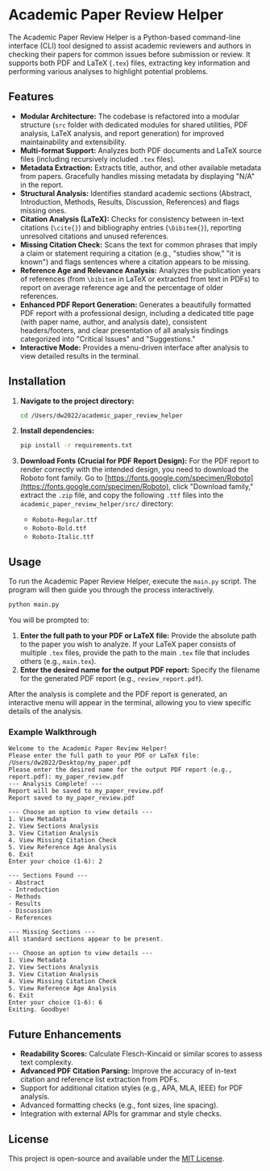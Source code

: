 # Academic Paper Review Helper

The Academic Paper Review Helper is a Python-based command-line interface (CLI) tool designed to assist academic reviewers and authors in checking their papers for common issues before submission or review. It supports both PDF and LaTeX (`.tex`) files, extracting key information and performing various analyses to highlight potential problems.

## Features

*   **Modular Architecture:** The codebase is refactored into a modular structure (`src` folder with dedicated modules for shared utilities, PDF analysis, LaTeX analysis, and report generation) for improved maintainability and extensibility.
*   **Multi-format Support:** Analyzes both PDF documents and LaTeX source files (including recursively included `.tex` files).
*   **Metadata Extraction:** Extracts title, author, and other available metadata from papers. Gracefully handles missing metadata by displaying "N/A" in the report.
*   **Structural Analysis:** Identifies standard academic sections (Abstract, Introduction, Methods, Results, Discussion, References) and flags missing ones.
*   **Citation Analysis (LaTeX):** Checks for consistency between in-text citations (`\cite{}`) and bibliography entries (`\bibitem{}`), reporting unresolved citations and unused references.
*   **Missing Citation Check:** Scans the text for common phrases that imply a claim or statement requiring a citation (e.g., "studies show," "it is known") and flags sentences where a citation appears to be missing.
*   **Reference Age and Relevance Analysis:** Analyzes the publication years of references (from `\bibitem` in LaTeX or extracted from text in PDFs) to report on average reference age and the percentage of older references.
*   **Enhanced PDF Report Generation:** Generates a beautifully formatted PDF report with a professional design, including a dedicated title page (with paper name, author, and analysis date), consistent headers/footers, and clear presentation of all analysis findings categorized into "Critical Issues" and "Suggestions."
*   **Interactive Mode:** Provides a menu-driven interface after analysis to view detailed results in the terminal.

## Installation

1.  **Navigate to the project directory:**
    ```bash
    cd /Users/dw2022/academic_paper_review_helper
    ```

2.  **Install dependencies:**
    ```bash
    pip install -r requirements.txt
    ```

3.  **Download Fonts (Crucial for PDF Report Design):**
    For the PDF report to render correctly with the intended design, you need to download the Roboto font family. Go to [https://fonts.google.com/specimen/Roboto](https://fonts.google.com/specimen/Roboto), click "Download family," extract the `.zip` file, and copy the following `.ttf` files into the `academic_paper_review_helper/src/` directory:
    *   `Roboto-Regular.ttf`
    *   `Roboto-Bold.ttf`
    *   `Roboto-Italic.ttf`

## Usage

To run the Academic Paper Review Helper, execute the `main.py` script. The program will then guide you through the process interactively.

```bash
python main.py
```

You will be prompted to:

1.  **Enter the full path to your PDF or LaTeX file:** Provide the absolute path to the paper you wish to analyze. If your LaTeX paper consists of multiple `.tex` files, provide the path to the main `.tex` file that includes others (e.g., `main.tex`).
2.  **Enter the desired name for the output PDF report:** Specify the filename for the generated PDF report (e.g., `review_report.pdf`).

After the analysis is complete and the PDF report is generated, an interactive menu will appear in the terminal, allowing you to view specific details of the analysis.

### Example Walkthrough

```
Welcome to the Academic Paper Review Helper!
Please enter the full path to your PDF or LaTeX file: /Users/dw2022/Desktop/my_paper.pdf
Please enter the desired name for the output PDF report (e.g., report.pdf): my_paper_review.pdf
--- Analysis Complete! ---
Report will be saved to my_paper_review.pdf
Report saved to my_paper_review.pdf

--- Choose an option to view details ---
1. View Metadata
2. View Sections Analysis
3. View Citation Analysis
4. View Missing Citation Check
5. View Reference Age Analysis
6. Exit
Enter your choice (1-6): 2

--- Sections Found ---
- Abstract
- Introduction
- Methods
- Results
- Discussion
- References

--- Missing Sections ---
All standard sections appear to be present.

--- Choose an option to view details ---
1. View Metadata
2. View Sections Analysis
3. View Citation Analysis
4. View Missing Citation Check
5. View Reference Age Analysis
6. Exit
Enter your choice (1-6): 6
Exiting. Goodbye!
```

## Future Enhancements

*   **Readability Scores:** Calculate Flesch-Kincaid or similar scores to assess text complexity.
*   **Advanced PDF Citation Parsing:** Improve the accuracy of in-text citation and reference list extraction from PDFs.
*   Support for additional citation styles (e.g., APA, MLA, IEEE) for PDF analysis.
*   Advanced formatting checks (e.g., font sizes, line spacing).
*   Integration with external APIs for grammar and style checks.

## License

This project is open-source and available under the [MIT License](LICENSE).
